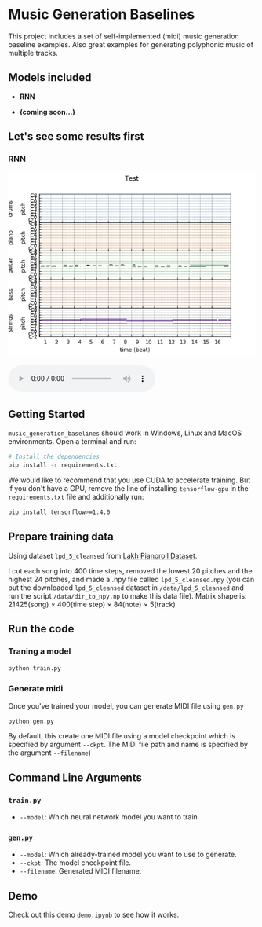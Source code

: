 # Music Generation Baselines
This project includes a set of self-implemented (midi) music generation baseline examples. Also great examples for generating polyphonic music of multiple tracks. 

## Models included

- **RNN**

- **(coming soon...)**

## Let's see some results first

### RNN

![Piano roll](https://github.com/BerylJia/music_generation_baselines/raw/master/docs/rnn_pianoroll.png)

<audio controls="controls" preload="preload" src="https://github.com/BerylJia/music_generation_baselines/raw/master/docs/rnn_test.mp3">  
test-generate-midi
</audio>

## Getting Started
`music_generation_baselines` should work in Windows, Linux and MacOS environments. Open a terminal and run:

```bash
# Install the dependencies
pip install -r requirements.txt
```

We would like to recommend that you use CUDA to accelerate training. But if you don't have a GPU, remove the line of installing `tensorflow-gpu` in the `requirements.txt` file and additionally run:

```bash
pip install tensorflow>=1.4.0
``` 

## Prepare training data

Using dataset `lpd_5_cleansed` from [Lakh Pianoroll Dataset](https://salu133445.github.io/lakh-pianoroll-dataset/dataset).

I cut each song into 400 time steps, removed the lowest 20 pitches and the highest 24 pitches, and made a .npy file called ``lpd_5_cleansed.npy`` (you can put the downloaded `lpd_5_cleansed` dataset in `/data/lpd_5_cleansed` and run the script `/data/dir_to_npy.np` to make this data file). Matrix shape is: 21425(song) &times; 400(time step) &times; 84(note) &times; 5(track)

## Run the code

### Traning a model

```bash
python train.py
```

### Generate midi

Once you've trained your model, you can generate MIDI file using `gen.py`

```bash
python gen.py
```

By default, this create one MIDI file using a model checkpoint which is specified by argument `--ckpt`. The MIDI file path and name is specified by the argument `--filename`)


## Command Line Arguments

### `train.py`

- `--model`: Which neural network model you want to train.

### `gen.py`

- `--model`: Which already-trained model you want to use to generate.
- `--ckpt`: The model checkpoint file.
- `--filename`: Generated MIDI filename.

## Demo

Check out this demo `demo.ipynb` to see how it works. 

 